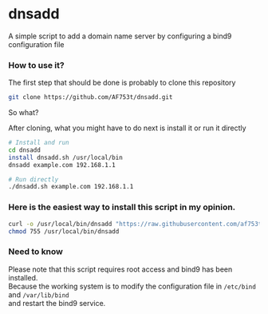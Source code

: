 # dnsadd
A simple script to add a domain name server by configuring a bind9 configuration file
    
### How to use it?
The first step that should be done is probably to clone this repository    
```sh
git clone https://github.com/AF753t/dnsadd.git
```
So what?    

After cloning, what you might have to do next is install it or run it directly
```sh
# Install and run
cd dnsadd
install dnsadd.sh /usr/local/bin
dnsadd example.com 192.168.1.1

# Run directly
./dnsadd.sh example.com 192.168.1.1
```
### Here is the easiest way to install this script in my opinion.
```sh
curl -o /usr/local/bin/dnsadd "https://raw.githubusercontent.com/af753t/dnsadd/main/dnsadd.sh"
chmod 755 /usr/local/bin/dnsadd
```
### Need to know
Please note that this script requires root access
and bind9 has been installed.    
Because the working system is to modify the configuration file in `/etc/bind` and `/var/lib/bind`    
and restart the bind9 service.

